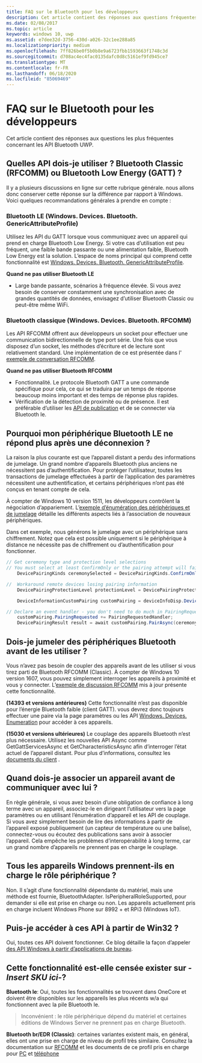 ```yaml
---
title: FAQ sur le Bluetooth pour les développeurs
description: Cet article contient des réponses aux questions fréquentes relatives à l’API de bluetooth UWP.
ms.date: 02/08/2017
ms.topic: article
keywords: windows 10, uwp
ms.assetid: e7dee32d-3756-430d-a026-32c1ee288a85
ms.localizationpriority: medium
ms.openlocfilehash: 7ff826be0f5b0b8e9a6723fbb1593663f1748c3d
ms.sourcegitcommit: d708ac4ec4fac0135dafc0d8c5161ef9fd945ce7
ms.translationtype: MT
ms.contentlocale: fr-FR
ms.lasthandoff: 06/18/2020
ms.locfileid: "85069469"
---
```

# <a name="bluetooth-developer-faq"></a>FAQ sur le Bluetooth pour les développeurs

Cet article contient des réponses aux questions les plus fréquentes concernant les API Bluetooth UWP.

## <a name="what-apis-do-i-use-bluetooth-classic-rfcomm-or-bluetooth-low-energy-gatt"></a>Quelles API dois-je utiliser ? Bluetooth Classic (RFCOMM) ou Bluetooth Low Energy (GATT) ?
Il y a plusieurs discussions en ligne sur cette rubrique générale. nous allons donc conserver cette réponse sur la différence par rapport à Windows. Voici quelques recommandations générales à prendre en compte :

### <a name="bluetooth-le-windowsdevicesbluetoothgenericattributeprofile"></a>Bluetooth LE (Windows. Devices. Bluetooth. GenericAttributeProfile)

Utilisez les API du GATT lorsque vous communiquez avec un appareil qui prend en charge Bluetooth Low Energy. Si votre cas d’utilisation est peu fréquent, une faible bande passante ou une alimentation faible, Bluetooth Low Energy est la solution. L’espace de noms principal qui comprend cette fonctionnalité est [Windows. Devices. Bluetooth. GenericAttributeProfile](https://docs.microsoft.com/uwp/api/Windows.Devices.Bluetooth.GenericAttributeProfile). 

**Quand ne pas utiliser Bluetooth LE**
- Large bande passante, scénarios à fréquence élevée. Si vous avez besoin de conserver constamment une synchronisation avec de grandes quantités de données, envisagez d’utiliser Bluetooth Classic ou peut-être même WiFi. 

### <a name="bluetooth-classic-windowsdevicesbluetoothrfcomm"></a>Bluetooth classique (Windows. Devices. Bluetooth. RFCOMM)

Les API RFCOMM offrent aux développeurs un socket pour effectuer une communication bidirectionnelle de type port série. Une fois que vous disposez d’un socket, les méthodes d’écriture et de lecture sont relativement standard. Une implémentation de ce est présentée dans l' [exemple de conversation RFCOMM](https://github.com/Microsoft/Windows-universal-samples/tree/dev/Samples/BluetoothRfcommChat). 

**Quand ne pas utiliser Bluetooth RFCOMM** 
- Fonctionnalité. Le protocole Bluetooth GATT a une commande spécifique pour cela, ce qui se traduira par un temps de réponse beaucoup moins important et des temps de réponse plus rapides. 
- Vérification de la détection de proximité ou de présence. Il est préférable d’utiliser les [API de publication](https://docs.microsoft.com/uwp/api/windows.devices.bluetooth.advertisement) et de se connecter via Bluetooth le. 


## <a name="why-does-my-bluetooth-le-device-stop-responding-after-a-disconnect"></a>Pourquoi mon périphérique Bluetooth LE ne répond plus après une déconnexion ?

La raison la plus courante est que l’appareil distant a perdu des informations de jumelage. Un grand nombre d’appareils Bluetooth plus anciens ne nécessitent pas d’authentification. Pour protéger l’utilisateur, toutes les transactions de jumelage effectuées à partir de l’application des paramètres nécessitent une authentification, et certains périphériques n’ont pas été conçus en tenant compte de cela. 

À compter de Windows 10 version 1511, les développeurs contrôlent la négociation d’appariement. L’[exemple d’énumération des périphériques et de jumelage](https://github.com/Microsoft/Windows-universal-samples/tree/master/Samples/DeviceEnumerationAndPairing) détaille les différents aspects liés à l’association de nouveaux périphériques.

Dans cet exemple, nous générons le jumelage avec un périphérique sans chiffrement. Notez que cela est possible uniquement si le périphérique à distance ne nécessite pas de chiffrement ou d’authentification pour fonctionner.

```csharp
// Get ceremony type and protection level selections
// You must select at least ConfirmOnly or the pairing attempt will fail
    DevicePairingKinds ceremonySelected = DevicePairingKinds.ConfirmOnly;

//  Workaround remote devices losing pairing information
    DevicePairingProtectionLevel protectionLevel = DevicePairingProtectionLevel.None

    DeviceInformationCustomPairing customPairing = deviceInfoDisp.DeviceInformation.Pairing.Custom;

// Declare an event handler - you don't need to do much in PairingRequestedHandler since the ceremony is "None"
    customPairing.PairingRequested += PairingRequestedHandler;
    DevicePairingResult result = await customPairing.PairAsync(ceremonySelected, protectionLevel);
```

## <a name="do-i-have-to-pair-bluetooth-devices-before-using-them"></a>Dois-je jumeler des périphériques Bluetooth avant de les utiliser ?

Vous n’avez pas besoin de coupler des appareils avant de les utiliser si vous tirez parti de Bluetooth RFCOMM (Classic). À compter de Windows 10 version 1607, vous pouvez simplement interroger les appareils à proximité et vous y connecter. L’[exemple de discussion RFCOMM](https://github.com/Microsoft/Windows-universal-samples/tree/dev/Samples/BluetoothRfcommChat) mis à jour présente cette fonctionnalité. 

**(14393 et versions antérieures)** Cette fonctionnalité n’est pas disponible pour l’énergie Bluetooth faible (client GATT). vous devrez donc toujours effectuer une paire via la page paramètres ou les API [Windows. Devices. Enumeration](https://docs.microsoft.com/uwp/api/windows.devices.enumeration) pour accéder à ces appareils.

**(15030 et versions ultérieures)** Le couplage des appareils Bluetooth n’est plus nécessaire. Utilisez les nouvelles API Async comme GetGattServicesAsync et GetCharacteristicsAsync afin d’interroger l’état actuel de l’appareil distant. Pour plus d’informations, consultez les [documents du client](gatt-client.md) . 

## <a name="when-should-i-pair-with-a-device-before-communicating-with-it"></a>Quand dois-je associer un appareil avant de communiquer avec lui ?
En règle générale, si vous avez besoin d’une obligation de confiance à long terme avec un appareil, associez-le en dirigeant l’utilisateur vers la page paramètres ou en utilisant l’énumération d’appareil et les API de couplage. Si vous avez simplement besoin de lire des informations à partir de l’appareil exposé publiquement (un capteur de température ou une balise), connectez-vous ou écoutez des publications sans avoir à associer l’appareil. Cela empêche les problèmes d’interopérabilité à long terme, car un grand nombre d’appareils ne prennent pas en charge le couplage. 

## <a name="do-all-windows-devices-support-peripheral-role"></a>Tous les appareils Windows prennent-ils en charge le rôle périphérique ?

Non. Il s’agit d’une fonctionnalité dépendante du matériel, mais une méthode est fournie, BluetoothAdapter. IsPeripheralRoleSupported, pour demander si elle est prise en charge ou non.  Les appareils actuellement pris en charge incluent Windows Phone sur 8992 + et RPi3 (Windows IoT). 

## <a name="can-i-access-these-apis-from-win32"></a>Puis-je accéder à ces API à partir de Win32 ?

Oui, toutes ces API doivent fonctionner. Ce blog détaille la façon d’appeler [des API Windows à partir d’applications de bureau](https://blogs.windows.com/buildingapps/2017/01/25/calling-windows-10-apis-desktop-application/). 
## <a name="is-this-functionality-supposed-to-exist-on--insert-sku-here-"></a>Cette fonctionnalité est-elle censée exister sur *-Insert SKU ici-*?

**Bluetooth le**: Oui, toutes les fonctionnalités se trouvent dans OneCore et doivent être disponibles sur les appareils les plus récents w/a qui fonctionnent avec la pile Bluetooth le. 
> Inconvénient : le rôle périphérique dépend du matériel et certaines éditions de Windows Server ne prennent pas en charge Bluetooth. 

**Bluetooth br/EDR (Classic)**: certaines variantes existent mais, en général, elles ont une prise en charge de niveau de profil très similaire. Consultez la documentation sur [RFCOMM](send-or-receive-files-with-rfcomm.md) et les documents de ce profil pris en charge pour [PC](https://support.microsoft.com/help/10568/windows-10-supported-bluetooth-profiles) et [téléphone](https://support.microsoft.com/help/10569/windows-10-mobile-supported-bluetooth-profiles)

